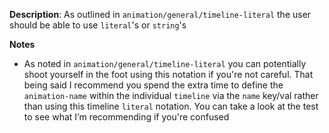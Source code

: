 __Description__: As outlined in `animation/general/timeline-literal` the user should be able to use `literal`'s or `string`'s

__Notes__

+ As noted in `animation/general/timeline-literal` you can potentially shoot yourself in the foot using this notation if you're not careful. That being said I recommend you spend the extra time to define the `animation-name` within the individual `timeline` via the `name` key/val rather than using this timeline `literal` notation. You can take a look at the test to see what I’m recommending if you're confused